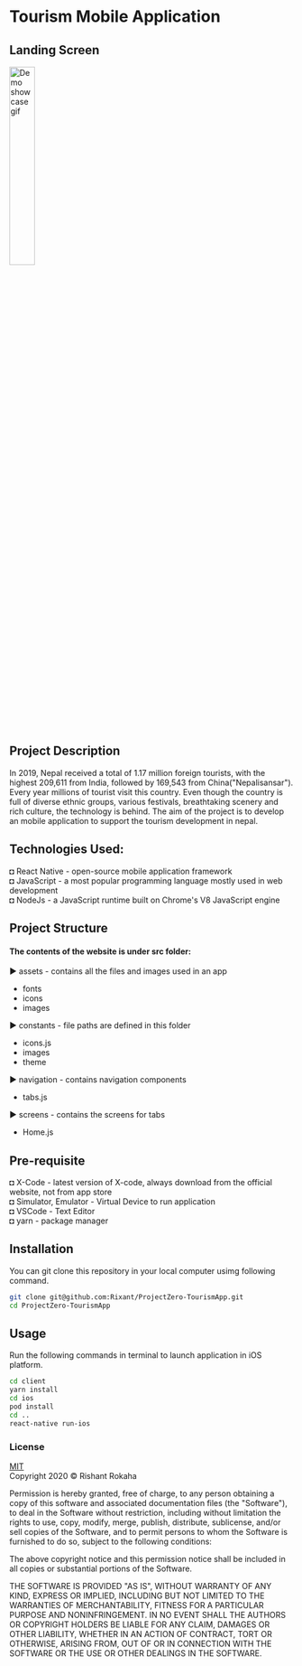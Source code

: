 
# Tourism Mobile Application

## Landing Screen
<p float="center">
  <img src="https://github.com/Rixant/ProjectZero-TourismApp/blob/49433fb6c08fcc5d1bcae9754cd6c5994be51e6a/client/screenshots/demo.gif" alt="Demo showcase gif" title="App Demo"  width="30%" height="30%"/> 
</p>

## Project Description
In 2019, Nepal received a total of 1.17 million foreign tourists, with the highest 209,611 from India, followed by 169,543 from China("Nepalisansar"). Every year millions of tourist visit this country. Even though the country is full of diverse ethnic groups, various festivals, breathtaking scenery and rich culture, the technology is behind. The aim of the project is to develop an mobile application to support the tourism development in nepal. 

## Technologies Used: 
◘ React Native - open-source mobile application framework\
◘ JavaScript - a most popular programming language mostly used in web development\
◘ NodeJs - a JavaScript runtime built on Chrome's V8 JavaScript engine


## Project Structure
#### The contents of the website is under src folder:

► assets - contains all the files and images used in an app
  - fonts
  - icons
  - images
  
► constants - file paths are defined in this folder
  - icons.js
  - images
  - theme
  
► navigation - contains navigation components
  - tabs.js
  
► screens - contains the screens for tabs
  - Home.js

## Pre-requisite
◘ X-Code - latest version of X-code, always download from the official website, not from app store\
◘ Simulator, Emulator - Virtual Device to run application\
◘ VSCode - Text Editor\
◘ yarn - package manager


## Installation
You can git clone this repository in your local computer usimg following command.

```bash
git clone git@github.com:Rixant/ProjectZero-TourismApp.git
cd ProjectZero-TourismApp
```


## Usage
Run the following commands in terminal to launch application in iOS platform.

```bash
cd client
yarn install
cd ios
pod install
cd ..
react-native run-ios
```

### License
[MIT](https://opensource.org/licenses/MIT)\
Copyright 2020 © Rishant Rokaha

Permission is hereby granted, free of charge, to any person obtaining a copy of this software and associated documentation files (the "Software"), to deal in the Software without restriction, including without limitation the rights to use, copy, modify, merge, publish, distribute, sublicense, and/or sell copies of the Software, and to permit persons to whom the Software is furnished to do so, subject to the following conditions:

The above copyright notice and this permission notice shall be included in all copies or substantial portions of the Software.

THE SOFTWARE IS PROVIDED "AS IS", WITHOUT WARRANTY OF ANY KIND, EXPRESS OR IMPLIED, INCLUDING BUT NOT LIMITED TO THE WARRANTIES OF MERCHANTABILITY, FITNESS FOR A PARTICULAR PURPOSE AND NONINFRINGEMENT. IN NO EVENT SHALL THE AUTHORS OR COPYRIGHT HOLDERS BE LIABLE FOR ANY CLAIM, DAMAGES OR OTHER LIABILITY, WHETHER IN AN ACTION OF CONTRACT, TORT OR OTHERWISE, ARISING FROM, OUT OF OR IN CONNECTION WITH THE SOFTWARE OR THE USE OR OTHER DEALINGS IN THE SOFTWARE.




